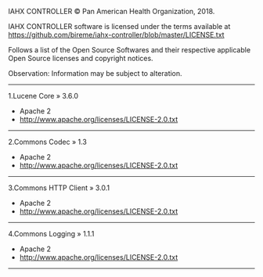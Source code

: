 IAHX CONTROLLER © Pan American Health Organization, 2018.

IAHX CONTROLLER software is licensed under the terms available at https://github.com/bireme/iahx-controller/blob/master/LICENSE.txt

Follows a list of the Open Source Softwares and their respective applicable Open Source licenses and copyright notices.

Observation: Information may be subject to alteration.

***
1.Lucene Core » 3.6.0

* Apache 2
* http://www.apache.org/licenses/LICENSE-2.0.txt
***
2.Commons Codec » 1.3

* Apache 2
* http://www.apache.org/licenses/LICENSE-2.0.txt
***
3.Commons HTTP Client » 3.0.1

* Apache 2
* http://www.apache.org/licenses/LICENSE-2.0.txt
***
4.Commons Logging » 1.1.1

* Apache 2
* http://www.apache.org/licenses/LICENSE-2.0.txt
***
